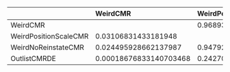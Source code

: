 |                       | WeirdCMR               | WeirdPositionScaleCMR   | WeirdNoReinstateCMR    | OutlistCMRDE       |
|:----------------------|:-----------------------|:------------------------|:-----------------------|:-------------------|
| WeirdCMR              |                        | 0.9689316856681806      | 0.975504071337862      | 0.9998132316685929 |
| WeirdPositionScaleCMR | 0.03106831433181948    |                         | 0.052073208152561924   | 0.7572985586225554 |
| WeirdNoReinstateCMR   | 0.024495928662137987   | 0.9479267918474381      |                        | 0.9995807153411382 |
| OutlistCMRDE          | 0.00018676833140703468 | 0.2427014413774446      | 0.00041928465886174405 |                    |